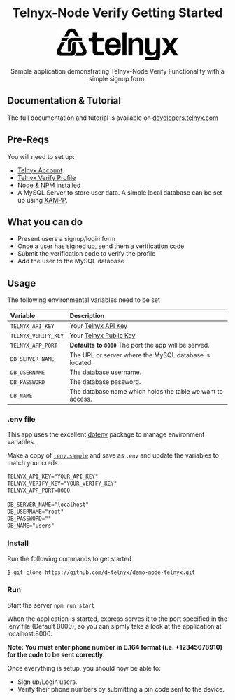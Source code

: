 <div align="center">

# Telnyx-Node Verify Getting Started

![Telnyx](../logo-dark.png)

Sample application demonstrating Telnyx-Node Verify Functionality with a simple signup form.

</div>

## Documentation & Tutorial

The full documentation and tutorial is available on [developers.telnyx.com](#TODO)

## Pre-Reqs

You will need to set up:

- [Telnyx Account](https://telnyx.com/sign-up?utm_source=referral&utm_medium=github_referral&utm_campaign=cross-site-link)
- [Telnyx Verify Profile](#TODO)
- [Node & NPM](https://developers.telnyx.com/docs/v2/development/dev-env-setup?lang=node&utm_source=referral&utm_medium=github_referral&utm_campaign=cross-site-link) installed
- A MySQL Server to store user data. A simple local database can be set up using [XAMPP](https://www.apachefriends.org/index.html).

## What you can do

- Present users a signup/login form
- Once a user has signed up, send them a verification code
- Submit the verification code to verify the profile
- Add the user to the MySQL database

## Usage

The following environmental variables need to be set

| Variable            | Description                                                                                                                                              |
| :------------------ | :------------------------------------------------------------------------------------------------------------------------------------------------------- |
| `TELNYX_API_KEY`    | Your [Telnyx API Key](https://portal.telnyx.com/#/app/api-keys?utm_source=referral&utm_medium=github_referral&utm_campaign=cross-site-link)              |
| `TELNYX_VERIFY_KEY` | Your [Telnyx Public Key](https://portal.telnyx.com/#/app/account/public-key?utm_source=referral&utm_medium=github_referral&utm_campaign=cross-site-link) |
| `TELNYX_APP_PORT`   | **Defaults to `8000`** The port the app will be served.                                                                                                  |
| `DB_SERVER_NAME`    | The URL or server where the MySQL database is located.                                                                                                   |
| `DB_USERNAME`       | The database username.                                                                                                                                   |
| `DB_PASSWORD`       | The database password.                                                                                                                                   |
| `DB_NAME`           | The database name which holds the table we want to access.                                                                                               |

### .env file

This app uses the excellent [dotenv](https://github.com/motdotla/dotenv) package to manage environment variables.

Make a copy of [`.env.sample`](./.env.sample) and save as `.env` and update the variables to match your creds.

```
TELNYX_API_KEY="YOUR_API_KEY"
TELNYX_VERIFY_KEY="YOUR_VERIFY_KEY"
TELNYX_APP_PORT=8000

DB_SERVER_NAME="localhost"
DB_USERNAME="root"
DB_PASSWORD=""
DB_NAME="users"
```

### Install

Run the following commands to get started

```
$ git clone https://github.com/d-telnyx/demo-node-telnyx.git
```

### Run

Start the server `npm run start`

When the application is started, express serves it to the port specified in the .env file (Default 8000), so you can sipmly take a look at the application at localhost:8000.

**Note: You must enter phone number in E.164 format (i.e. +12345678910) for the code to be sent correctly.**

Once everything is setup, you should now be able to:

- Sign up/Login users.
- Verify their phone numbers by submitting a pin code sent to the device.

